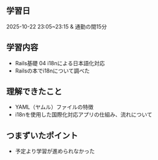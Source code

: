## 学習日
2025-10-22 23:05~23:15 & 通勤の間15分
## 学習内容
- Rails基礎 04 i18nによる日本語化対応
- Railsの本でi18nについて調べた
## 理解できたこと
- YAML（ヤムル）ファイルの特徴
- i18nを使用した国際化対応アプリの仕組み、流れについて
## つまずいたポイント
- 予定より学習が進められなかった
